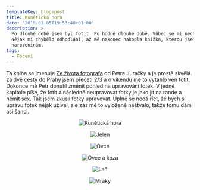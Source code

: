 ```yaml
---
templateKey: blog-post
title: Kunětická hora
date: '2019-01-05T19:53:40+01:00'
description: >-
  Po dlouhé době jsem byl fotit. Po hodně dlouhé době. Vůbec se mi nechtělo.
  Nějak mi chybělo odhodlání, až mě nakonec nakopla knížka, kterou jsem dostal k
  narozeninám.
tags:
  - Focení
---
```

Ta kniha se jmenuje [Ze života fotografa](http://petr.juracka.eu/kniha/) od Petra Juračky a je prostě skvělá. za dvě cesty do Prahy jsem přečetl 2/3 a o víkendu mě to vytáhlo ven fotit. Dokonce mě Petr donutil změnit pohled na upravování fotek. V jedné kapitole píše, že fotit a následně neupravovat fotky je jako jít na rande a nemít sex. Tak jsem zkusil fotky upravovat. Úplně se nedá říct, že bych si úpravu fotek nějak užíval, ale zas mě to vyloženě neštvalo, takže tomu dám asi šanci. 

<center>

![Kunětická hora](/img/img_5511.jpg)

![Jelen](/img/img_5483.jpg)

![Ovce](/img/img_5491.jpg)

![Ovce a koza](/img/img_5496.jpg)

![Laň](/img/img_5520.jpg)

![Mraky](/img/img_5507.jpg)

</center>
